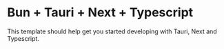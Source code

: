 # Bun + Tauri + Next + Typescript

This template should help get you started developing with Tauri, Next and Typescript.
